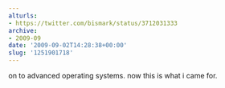 ```yaml
---
alturls:
- https://twitter.com/bismark/status/3712031333
archive:
- 2009-09
date: '2009-09-02T14:28:38+00:00'
slug: '1251901718'
---
```


on to advanced operating systems. now this is what i came for.

